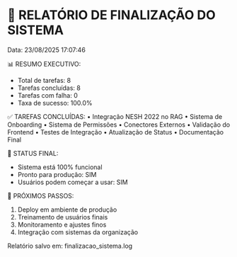 
🎉 RELATÓRIO DE FINALIZAÇÃO DO SISTEMA
======================================

Data: 23/08/2025 17:07:46

📊 RESUMO EXECUTIVO:
- Total de tarefas: 8
- Tarefas concluídas: 8
- Tarefas com falha: 0
- Taxa de sucesso: 100.0%

✅ TAREFAS CONCLUÍDAS:
  • Integração NESH 2022 no RAG
  • Sistema de Onboarding
  • Sistema de Permissões
  • Conectores Externos
  • Validação do Frontend
  • Testes de Integração
  • Atualização de Status
  • Documentação Final


🚀 STATUS FINAL:
- Sistema está 100% funcional
- Pronto para produção: SIM
- Usuários podem começar a usar: SIM

🎯 PRÓXIMOS PASSOS:
1. Deploy em ambiente de produção
2. Treinamento de usuários finais
3. Monitoramento e ajustes finos
4. Integração com sistemas da organização

Relatório salvo em: finalizacao_sistema.log
